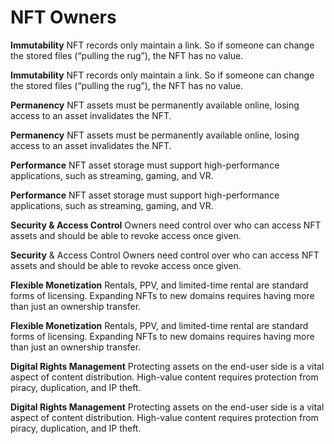 # NFT Owners

**Immutability** NFT records only maintain a link. So if someone can change the stored files (“pulling the rug”), the NFT has no value.

**Immutability** NFT records only maintain a link. So if someone can change the stored files (“pulling the rug”), the NFT has no value.

**Permanency** NFT assets must be permanently available online, losing access to an asset invalidates the NFT.

**Permanency** NFT assets must be permanently available online, losing access to an asset invalidates the NFT.

**Performance** NFT asset storage must support high-performance applications, such as streaming, gaming, and VR.

**Performance** NFT asset storage must support high-performance applications, such as streaming, gaming, and VR.

**Security & Access Control** Owners need control over who can access NFT assets and should be able to revoke access once given.

**Security** & Access Control Owners need control over who can access NFT assets and should be able to revoke access once given.

**Flexible Monetization** Rentals, PPV, and limited-time rental are standard forms of licensing. Expanding NFTs to new domains requires having more than just an ownership transfer.

**Flexible Monetization** Rentals, PPV, and limited-time rental are standard forms of licensing. Expanding NFTs to new domains requires having more than just an ownership transfer.

**Digital Rights Management** Protecting assets on the end-user side is a vital aspect of content distribution. High-value content requires protection from piracy, duplication, and IP theft.

**Digital Rights Management** Protecting assets on the end-user side is a vital aspect of content distribution. High-value content requires protection from piracy, duplication, and IP theft.
